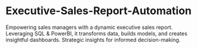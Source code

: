 # Executive-Sales-Report-Automation
Empowering sales managers with a dynamic executive sales report. Leveraging SQL &amp; PowerBI, it transforms data, builds models, and creates insightful dashboards. Strategic insights for informed decision-making.
